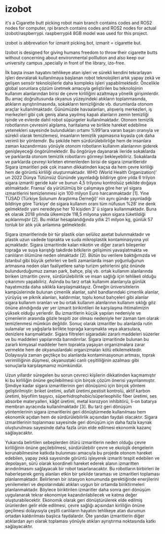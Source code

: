 # izobot
it's a Cigarette butt picking robot 
main branch contains codes and ROS2 nodes for computer, rpi branch contains codes and ROS2 nodes for actual izobot/raspberrypi. raspberrypi4 8GB model was used for this project.

izobot is abbrevation for izmarit picking bot, izmarit = cigarette but.

Izobot is designed for giving humans freedom to throw their cigarette butts without concerning about environmental polllution and also keep our university campus ,specially in front of the library, izo-free.

İlk başta insan hayatını tehlikeye atan işleri ve sürekli kendini tekrarlayan işleri
devralarak kullanılmaya başlanan robot teknolojileri artık yapay zekâ ve gelişen sensör
teknolojilerle daha kompleks işleri yapabilmektedir. Öncelikle global sorunlara çözüm
üretmek amacıyla geliştirilen bu teknolojinin kullanım alanlarından birisi de çevre
kirliliğini azaltmaya yönelik girişimlerdir. Bu amaç doğrultusunda okyanus yüzeyindeki
atıkların toplanmasında, atıkların ayrıştırılmasında, sokakların temizliğinde vb.
durumlarda otonom araçlar kullanılmaktadır. Günümüzde havaalanları, alışveriş
merkezleri, iş merkezleri gibi çok geniş alana yayılmış kapalı alanların zemin temizliği
işinde ve evlerde dahil robot süpürgeler kullanılmaktadır. Otonom temizlik robotlarının
çevresini algılama, haritalama ve birlikte hareket edebilme yetenekleri sayesinde
bulundukları ortamı %99’lara varan başarı oranıyla ve sürekli olarak temizlemesi,
insanların temizlik yapmasına kıyasla çok daha verimli bir yöntemdir. Bu şekilde hem
sürdürülebilirliğe hem de insanlara zaman kazandırması yönüyle otonom robotların
kullanım alanlarının giderek genişleyeceği öngörülmektedir. Bu öngörüye dayanarak
ileride sokaklarda ve parklarda otonom temizlik robotlarını görmeyi bekleyebiliriz.
Sokaklarda ve parklarda çevreyi kirleten etmenlerden birisi de sigara izmaritleridir Sigara
izmaritleri pek çok insanın dikkatinden kaçsa da hem çevre kirliliği hem de görüntü
kirliliği oluşturmaktadır. WHO (World Health Organization)’ un 2022 Dünya Tütünsüz
Gününde yayınladığı bildiriye göre yılda 6 trilyon sigara izmariti geride kalır ve bunun 4,5
trilyonu kontrolsüz şekilde doğaya atılmaktadır. Fransa’ da yürütülmüş bir çalışmaya
göre her yıl sigara izmaritlerini temizlenmesi için 100 milyon Euro harcanmaktadır [1].
Yine TÜSAD (Türkiye Solunum Araştırma Derneği)’ nin aynı günde yayınladığı bildiriye
göre Türkiye’ de sigara kullanım oranı tüm nüfusun %28’ ine denk gelmektedir yani
neredeyse her 10 kişiden 3’ ü sigara kullanmaktadır. Buna ek olarak 2018 yılında
ülkemizde 118,5 milyona yakın sigara tüketildiği açıklanmıştır [2]. Bu miktar
hesaplandığında yıllık 21 milyon kg, günlük 57 tonluk bir atık yük anlamına gelmektedir.

Sigara izmaritlerinde bir tür plastik olan selüloz asetat bulunmaktadır ve plastik uzun
vadede toprakta ve suda mikroplastik kontaminasyona yol açmaktadır. Sigara
izmaritinde kalan nikotin ve diğer zararlı bileşenler toprağa ve suya karıştığı takdirde
bitkilerin gelişimini yavaşlatmakta ve canlıların ölümüne neden olmaktadır [2]. Bütün bu
verilere baktığımızda ve İstanbul gibi büyük şehirleri ve belli zamanlarda insan
yoğunluğunun artmasına neden olan faaliyetlere sahip turizm şehirlerini göz önünde
bulundurduğumuz zaman park, bahçe, plaj vb. ortak kullanım alanlarında biriken
izmaritin çevre, sürdürülebilirlik ve insan sağlığı için tehlikeli olduğu çıkarımını
yapabiliriz. Aslında bu tarz ortak kullanım alanlarıyla günlük hayatımızda daha sıklıkla
karşılaşmaktayız. Örneğin üniversitelerin kampüslerinde bulunan çimenlik alanlar, sahil
bandlarındaki çimenlik alanlar, yürüyüş ve piknik alanları, kaldırımlar, toplu konut
bahçeleri gibi alanlar sigara kullanım oranları ve bu ortak kullanım alanlarının kullanım
sıklığı göz önüne alındığında yer yer izmarit birikintileri ile karşılaşma ihtimalimizin
yüksek olduğu yerlerdir. Bu izmaritlerin küçük yapıları nedeniyle ve çimenlerin arasında
gözle tespiti zor olması nedeniyle her zaman tam olarak temizlenmesi mümkün değildir.
Sonuç olarak izmaritler bu alanlarda rutin sulamalar ve yağışlarla birlikte toprağa
karışmakta veya akarsulara, denizlere karışmaktadır. Sigara filtreleri sigaradaki zararlı
maddeleri süzerler ve bu maddeleri yapılarında barındırırlar. Sigara izmaritinde bulunan
bu zararlı kimyasal maddeler hem toprakta yaşayan organizmalara zarar vermekte hem
de okyanuslardaki organizmaları kötü etkilemektedir. Dolayısıyla zaman geçtikçe bu
alanlarda kontaminasyonun artması, toprak verimliliğinin düşmesi, okyanustaki canlı
çeşitliliğinin azalması gibi sonuçlarla karşılaşmamız mümkündür.

Uzun yıllardır süregelen bu sorun çevreci kişilerin dikkatinden kaçmamıştır ki bu kirliliğin
önüne geçilebilmesi için birçok çözüm önerisi yayınlanmıştır. Şimdiye kadar sigara
izmaritlerinin geri dönüşümü için birçok yöntem geliştirilmiştir: briket üretimi, asfalt
üretimi,pestisit kontrolü, aktif karbon üretimi, biyofilm taşıyıcı, süperhidrophobic/süperleophilic
fiber üretimi, ses absorbe materyalleri, kâğıt üretimi, metal korozyon inhibitörü, 
li-on batarya membran ayracında kullanılmaktadır [3]. Bu tarz
geri dönüşüm yöntemlerinin sigara izmaritlerini geri dönüştürmede kullanılması hem
ekonomik açıdan hem de sürdürülebilirlik açısından faydalı olacaktır. Sigara 
izmaritlerinin toplanması sayesinde geri dönüşüm için daha fazla kaynak oluşturulması
sayesinde daha fazla ürün elde edilmesi ekonomik kazanç sağlayacaktır.

Yukarıda belirtilen sebeplerden ötürü izmaritlerin neden olduğu çevre kirliliğinin önüne
geçilebilmesi, sürdürülebilir çevre ve ekolojik dengelerin korunabilmesine katkıda
bulunması amacıyla bu projede otonom hareket edebilen, yapay zekâ sayesinde görüntü
işleyerek izmariti tespit edebilen ve depolayan, sürü olarak koordineli hareket ederek
alanın izmaritten arındırılmasını sağlayacak bir robot tasarlanacaktır. Bu robotların
birbirleri ile haberleşerek geniş alanları etkin bir şekilde taraması ve izmaritleri toplaması
planlanmaktadır. Belirlenen bir istasyon konumunda gerektiğinde enerjilerini
yenilemeleri ve depolarındaki atıkları uygun bir ortamda biriktirmeleri planlanmaktadır.
Böylece biriktirilen izmaritler daha sonra geri dönüşüm uygulanarak tekrar ekonomiye
kazandırılabilecek ve katma değer oluşturabilecektir. Ekonomik olarak geri
dönüştürülerek elde edilmiş ürünlerden gelir elde edilmesi, çevre sağlığı açısından
kirliliğin önüne geçilmesi dolayısıyla çeşitli canlıların hayatını tehlikeye atan durumun
ortadan kaldırılması başlıca faydalardır. Öte yandan izmaritlerin diğer atıklardan ayrı
olarak toplaması yönüyle atıkları ayrıştırma noktasında katkı sağlayacaktır.

